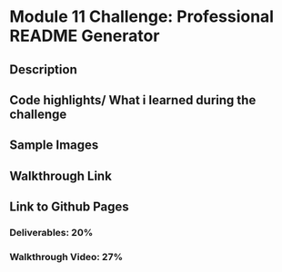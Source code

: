 # Module 11 Challenge: Professional README Generator

## Description





## Code highlights/ What i learned during the challenge



## Sample Images



## Walkthrough Link


## Link to Github Pages



### Deliverables: 20%


### Walkthrough Video: 27%


